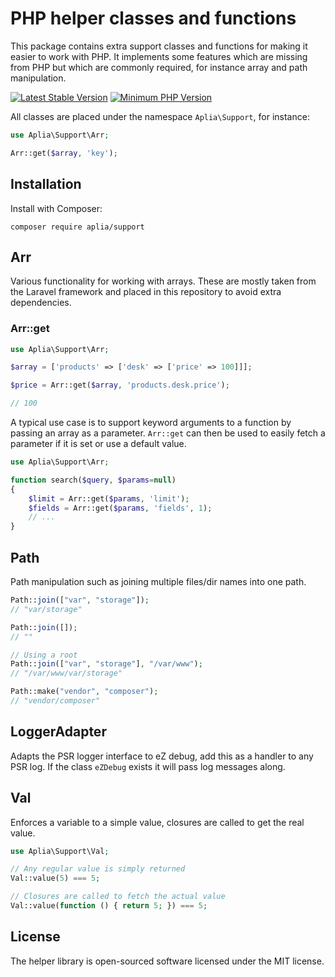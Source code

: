 # PHP helper classes and functions

This package contains extra support classes and functions for making it
easier to work with PHP. It implements some features which are missing
from PHP but which are commonly required, for instance array and path
manipulation.

[![Latest Stable Version](https://img.shields.io/packagist/v/aplia/support.svg?style=flat-square)](https://packagist.org/packages/aplia/support)
[![Minimum PHP Version](https://img.shields.io/badge/php-%3E%3D%205.3-8892BF.svg?style=flat-square)](https://php.net/)


All classes are placed under the namespace `Aplia\Support`, for instance:

```php
use Aplia\Support\Arr;

Arr::get($array, 'key');
```

## Installation
Install with Composer:

```
composer require aplia/support
```

## Arr

Various functionality for working with arrays. These are mostly taken
from the Laravel framework and placed in this repository to avoid
extra dependencies.

### Arr::get

```php
use Aplia\Support\Arr;

$array = ['products' => ['desk' => ['price' => 100]]];

$price = Arr::get($array, 'products.desk.price');

// 100
```

A typical use case is to support keyword arguments to a function
by passing an array as a parameter. `Arr::get` can then be used
to easily fetch a parameter if it is set or use a default value.

```php
use Aplia\Support\Arr;

function search($query, $params=null)
{
    $limit = Arr::get($params, 'limit');
    $fields = Arr::get($params, 'fields', 1);
    // ...
}
```

## Path

Path manipulation such as joining multiple files/dir names into one
path.

```php
Path::join(["var", "storage"]);
// "var/storage"
```

```php
Path::join([]);
// ""
```

```php
// Using a root
Path::join(["var", "storage"], "/var/www");
// "/var/www/var/storage"
```

```php
Path::make("vendor", "composer");
// "vendor/composer"
```

## LoggerAdapter

Adapts the PSR logger interface to eZ debug, add this as a handler to
any PSR log. If the class `eZDebug` exists it will pass log messages
along.

## Val

Enforces a variable to a simple value, closures are called to get
the real value.

```php
use Aplia\Support\Val;

// Any regular value is simply returned
Val::value(5) === 5;

// Closures are called to fetch the actual value
Val::value(function () { return 5; }) === 5;
```

## License

The helper library is open-sourced software licensed under the MIT license.
